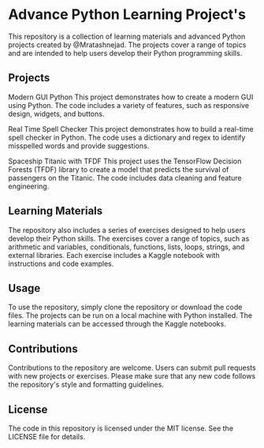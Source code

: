 # Advance Python Learning Project's
This repository is a collection of learning materials and advanced Python projects created by @Mratashnejad. The projects cover a range of topics and are intended to help users develop their Python programming skills.

## Projects
Modern GUI Python
This project demonstrates how to create a modern GUI using Python. The code includes a variety of features, such as responsive design, widgets, and buttons.

Real Time Spell Checker
This project demonstrates how to build a real-time spell checker in Python. The code uses a dictionary and regex to identify misspelled words and provide suggestions.

Spaceship Titanic with TFDF
This project uses the TensorFlow Decision Forests (TFDF) library to create a model that predicts the survival of passengers on the Titanic. The code includes data cleaning and feature engineering.

## Learning Materials
The repository also includes a series of exercises designed to help users develop their Python skills. The exercises cover a range of topics, such as arithmetic and variables, conditionals, functions, lists, loops, strings, and external libraries. Each exercise includes a Kaggle notebook with instructions and code examples.

## Usage
To use the repository, simply clone the repository or download the code files. The projects can be run on a local machine with Python installed. The learning materials can be accessed through the Kaggle notebooks.

## Contributions
Contributions to the repository are welcome. Users can submit pull requests with new projects or exercises. Please make sure that any new code follows the repository's style and formatting guidelines.

## License
The code in this repository is licensed under the MIT license. See the LICENSE file for details.
